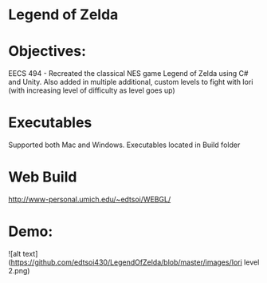 # Legend of Zelda

# Objectives:
EECS 494 - Recreated the classical NES game Legend of Zelda using C# and Unity. Also added in multiple additional, custom levels to fight with Iori (with increasing level of difficulty as level goes up)

# Executables 
Supported both Mac and Windows. Executables located in Build folder

# Web Build
http://www-personal.umich.edu/~edtsoi/WEBGL/

# Demo:
![alt text](https://github.com/edtsoi430/LegendOfZelda/blob/master/images/Iori level 2.png)
